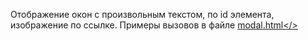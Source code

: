 Отображение окон с произвольным текстом, по id элемента, изображение по ссылке.
Примеры вызовов в файле <a href='https://aslussion.github.io/modal/modal.html'>modal.html</>
